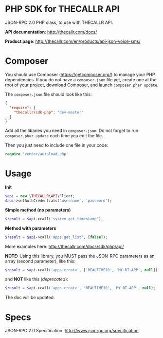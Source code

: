 PHP SDK for THECALLR API
============

JSON-RPC 2.0 PHP class, to use with THECALLR API.

**API documentation**: http://thecallr.com/docs/

**Product page**: http://thecallr.com/en/products/api-json-voice-sms/

# Composer

You should use Composer (https://getcomposer.org/) to manage your PHP dependencies. 
If you do not have a `composer.json` file yet, create one at the root of your project, download Composer, and launch `composer.phar update`.

The `composer.json` file should look like this:
```json
{
  "require": {
    "thecallr/sdk-php": "dev-master"
  }
}
```

Add all the libaries you need in `composer.json`. Do not forget to run `composer.phar update` each time you edit the file.

Then you just need to include one file in your code:
```php
require 'vendor/autoload.php'
```

# Usage

**Init**
```php
$api = new \THECALLR\API\Client;
$api->setAuthCredentials('username', 'password');
```

**Simple method (no parameters)**
```php
$result = $api->call('system.get_timestamp');
```

**Method with parameters**
```php
$result = $api->call('apps.get_list', [false]);
```

More examples here: http://thecallr.com/docs/sdk/php/api/

**NOTE:** Using this library, you MUST pass the JSON-RPC parameters as an array (second parameter), like this:
```php
$result = $api->call('apps.create', ['REALTIME10', 'MY-RT-APP', null]);
```
and **NOT** like this (*deprecated*):
```php
$result = $api->call('apps.create', 'REALTIME10', 'MY-RT-APP', null);
```

The doc will be updated.

# Specs

JSON-RPC 2.0 Specification: http://www.jsonrpc.org/specification
